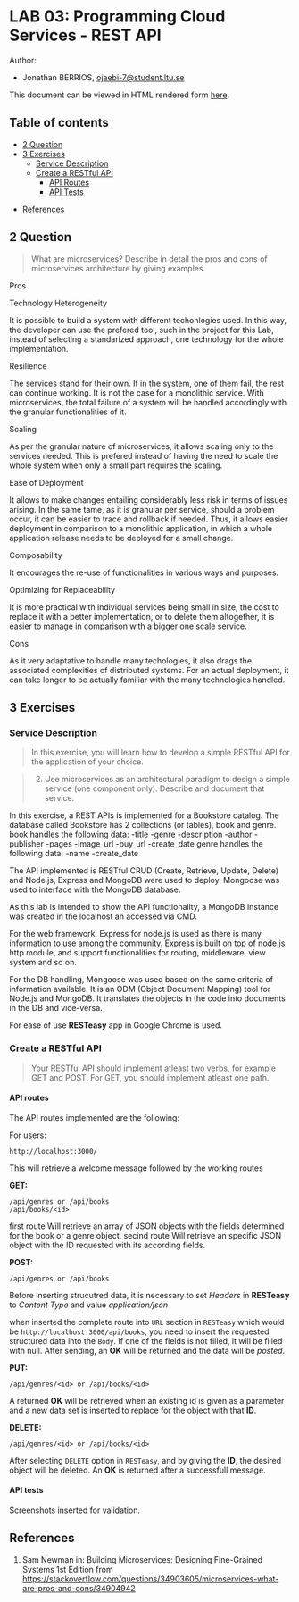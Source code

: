 # LAB 03: Programming Cloud Services - REST API

Author:

- Jonathan BERRIOS, [ojaebi-7@student.ltu.se](mailto:ojaebi-7@student.ltu.se)

This document can be viewed in HTML rendered form [here].

[here]: http://htmlpreview.github.com/?https://github.com/thunko/bookstoreapi

## Table of contents

- [2 Question](#2-quiestion)
- [3 Exercises](#3-exercises)
  - [Service Description](#service-description)
  - [Create a RESTful API](#create-restful-api)
  	- [API Routes](#api-routes)
  	- [API Tests](#api-tests)
* [References](#references)

## 2 Question

> What are microservices? Describe in detail the pros and cons of microservices architecture by giving examples.

Pros

Technology Heterogeneity

It is possible to build a system with different techonlogies used. In this way, the developer can use the prefered tool, such in the project for this Lab, instead of selecting a standarized approach, one technology for the whole implementation.

Resilience

The services stand for their own. If in the system, one of them fail, the rest can continue working. It is not the case for a monolithic service.
With microservices, the total failure of a system will be handled accordingly with the granular functionalities of it.

Scaling

As per the granular nature of microservices, it allows scaling only to the services needed. This is prefered instead of having the need to scale the whole system when only a small part requires the scaling.

Ease of Deployment

It allows to make changes entailing considerably less risk in terms of issues arising. In the same tame, as it is granular per service, should a problem occur, it can be easier to trace and rollback if needed. Thus, it allows easier deployment in comparison to a monolithic application, in which a whole application release needs to be deployed for a small change.

Composability

It encourages the re-use of functionalities in various ways and purposes.

Optimizing for Replaceability

It is more practical with individual services being small in size, the cost to replace it with a better implementation, or to delete them altogether, it is easier to manage in comparison with a bigger one scale service.

Cons

As it very adaptative to handle many techologies, it also drags the associated complexities of distributed systems. For an actual deployment, it can take longer to be actually familiar with the many technologies handled.

## 3 Exercises

### Service Description

> In this exercise, you will learn how to develop a simple RESTful API for the application of your choice.

> 2. Use microservices as an architectural paradigm to design a simple service (one component only). Describe and document that service. 

In this exercise, a REST APIs is implemented for a Bookstore catalog. The database called Bookstore has 2 collections (or tables), book and genre.
book handles the following data:
	-title
	-genre
	-description
	-author
	-publisher
	-pages
	-image_url
	-buy_url
	-create_date
genre handles the following data:
	-name
	-create_date

The API implemented is RESTful CRUD (Create, Retrieve, Update, Delete) and Node.js, Express and MongoDB were used to deploy. Mongoose was used to interface with the MongoDB database.

As this lab is intended to show the API functionality, a MongoDB instance was created in the localhost an accessed via CMD.

For the web framework, Express for node.js is used as there is many information to use among the community.
Express is built on top of node.js http module, and support functionalities for routing, middleware, view system and so on.

For the DB handling, Mongoose was used based on the same criteria of information available. It is an ODM (Object Document Mapping) tool for Node.js and MongoDB. It translates the objects in the code into documents in the DB and vice-versa.

For ease of use **RESTeasy** app in Google Chrome is used.


### Create a RESTful API

> Your RESTful API should implement atleast two verbs, for example GET and POST. For GET, you should implement atleast one path.

#### API routes

The API routes implemented are the following:

For users:
```console
http://localhost:3000/
```

This will retrieve a welcome message followed by the working routes

**GET:**

```console
/api/genres or /api/books
/api/books/<id>
```

first route Will retrieve an array of JSON objects with the fields determined for the book or a genre object.
secind route Will retrieve an specific JSON object with the ID requested with its according fields.

**POST:**

```console
/api/genres or /api/books
```

Before inserting strucutred data, it is necessary to set *Headers* in **RESTeasy** to *Content Type* and value *application/json*

when inserted the complete route into `URL` section in `RESTeasy` which would be `http://localhost:3000/api/books`, you need to insert the requested structured data into the `Body`.
If one of the fields is not filled, it will be filled with null.
After sending, an **OK** will be returned and the data will be *posted*.

**PUT:**

```console
/api/genres/<id> or /api/books/<id>
```

A returned **OK** will be retrieved when an existing id is given as a parameter and a new data set is inserted to replace for the object with that **ID**.

**DELETE:**

```console
/api/genres/<id> or /api/books/<id>
```

After selecting `DELETE` option in `RESTeasy`, and by giving the **ID**, the desired object will be deleted.
An **OK** is returned after a successfull message.

#### API tests

Screenshots inserted for validation.

<!--
**GET:**

<p align="center">
  <img alt="up-eu-west-1.png" src="https://user-images.githubusercontent.com/5018213/32912362-221f208a-cb0f-11e7-8a8c-2281926f3dd4.png">
</p>

<p align="center">
  <img alt="up-eu-west-1.png" src="https://user-images.githubusercontent.com/5018213/32912362-221f208a-cb0f-11e7-8a8c-2281926f3dd4.png">
</p>

**POST:**

<p align="center">
  <img alt="up-eu-west-1.png" src="https://user-images.githubusercontent.com/5018213/32912362-221f208a-cb0f-11e7-8a8c-2281926f3dd4.png">
</p>

**PUT:**

<p align="center">
  <img alt="up-eu-west-1.png" src="https://user-images.githubusercontent.com/5018213/32912362-221f208a-cb0f-11e7-8a8c-2281926f3dd4.png">
</p>

**DELETE:**

<p align="center">
  <img alt="up-eu-west-1.png" src="https://user-images.githubusercontent.com/5018213/32912362-221f208a-cb0f-11e7-8a8c-2281926f3dd4.png">
</p>

-->

## References

1. Sam Newman in: Building Microservices: Designing Fine-Grained Systems 1st Edition from
   https://stackoverflow.com/questions/34903605/microservices-what-are-pros-and-cons/34904942

[1]: #references

